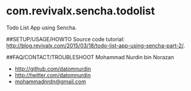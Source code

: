 # com.revivalx.sencha.todolist
Todo List App using Sencha.

##SETUP/USAGE/HOWTO
Source code tutorial: http://blog.revivalx.com/2015/03/18/todo-list-app-using-sencha-part-2/.

##FAQ/CONTACT/TROUBLESHOOT
Mohammad Nurdin bin Norazan

- http://github.com/datomnurdin
- http://twitter.com/datomnurdin
- mohammadnrdn@gmail.com
